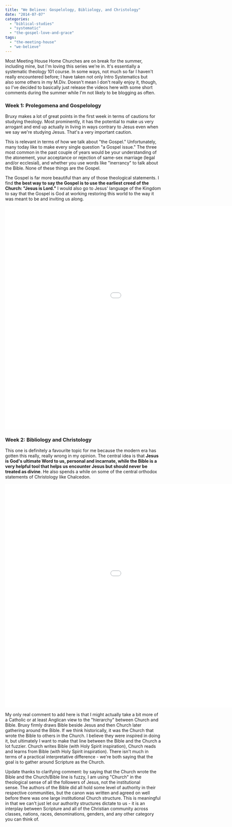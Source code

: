 ```yaml
---
title: "We Believe: Gospelology, Bibliology, and Christology"
date: "2014-07-07"
categories: 
  - "biblical-studies"
  - "systematic"
  - "the-gospel-love-and-grace"
tags: 
  - "the-meeting-house"
  - "we-believe"
---
```


Most Meeting House Home Churches are on break for the summer, including mine, but I'm loving this series we're in. It's essentially a systematic theology 101 course. In some ways, not much so far I haven't really encountered before; I have taken not only Intro Systematics but also some others in my M.Div. Doesn't mean I don't really enjoy it, though, so I've decided to basically just release the videos here with some short comments during the summer while I'm not likely to be blogging as often.

### Week 1: Prolegomena and Gospelology

Bruxy makes a lot of great points in the first week in terms of cautions for studying theology. Most prominently, it has the potential to make us very arrogant and end up actually in living in ways contrary to Jesus even when we say we're studying Jesus. That's a very important caution.

<!--more-->This is relevant in terms of how we talk about "the Gospel." Unfortunately, many today like to make every single question "a Gospel issue." The three most common in the past couple of years would be your understanding of the atonement, your acceptance or rejection of same-sex marriage (legal and/or ecclesial), and whether you use words like "inerrancy" to talk about the Bible. None of these things are the Gospel.

The Gospel is far more beautiful than any of those theological statements. I find **the best way to say the Gospel is to use the earliest creed of the Church: "Jesus is Lord."** I would also go to Jesus' language of the Kingdom to say that the Gospel is God at working restoring this world to the way it was meant to be and inviting us along.

<iframe src="//www.youtube.com/embed/oB_DvBdcPq8" width="1280" height="720" frameborder="0" allowfullscreen="allowfullscreen"></iframe>

### Week 2: Bibliology and Christology

This one is definitely a favourite topic for me because the modern era has gotten this really, really wrong in my opinion. The central idea is that **Jesus is God's ultimate Word to us, personal and incarnate, while the Bible is a very helpful tool that helps us encounter Jesus but should never be treated as divine**. He also spends a while on some of the central orthodox statements of Christology like Chalcedon.

<iframe src="//www.youtube.com/embed/aeQ6Ur0YzbQ" width="1280" height="720" frameborder="0" allowfullscreen="allowfullscreen"></iframe>

My only real comment to add here is that I might actually take a bit more of a Catholic or at least Anglican view to the "hierarchy" between Church and Bible. Bruxy firmly draws Bible beside Jesus and then Church later gathering around the Bible. If we think historically, it was the Church that wrote the Bible to others in the Church. I believe they were inspired in doing it, but ultimately I want to make that line between the Bible and the Church a lot fuzzier. Church writes Bible (with Holy Spirit inspiration), Church reads and learns from Bible (with Holy Spirit inspiration). There isn't much in terms of a practical interpretative difference - we're both saying that the goal is to gather around Scripture as the Church.

Update thanks to clarifying comment: by saying that the Church wrote the Bible and the Church/Bible line is fuzzy, I am using "Church" in the theological sense of all the followers of Jesus, not the institutional sense. The authors of the Bible did all hold some level of authority in their respective communities, but the canon was written and agreed on well before there was one large institutional Church structure. This is meaningful in that we can't just let our authority structures dictate to us - it is an interplay between Scripture and all of the Christian community across classes, nations, races, denominations, genders, and any other category you can think of.
